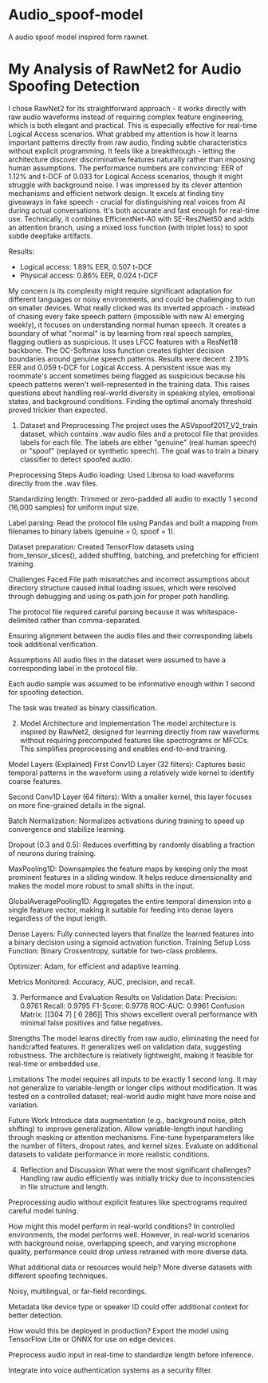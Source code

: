 # Audio_spoof-model
A audio spoof model inspired form rawnet.
# My Analysis of RawNet2 for Audio Spoofing Detection

I chose RawNet2 for its straightforward approach - it works directly with raw audio waveforms instead of requiring complex feature engineering, which is both elegant and practical. This is especially effective for real-time Logical Access scenarios.
What grabbed my attention is how it learns important patterns directly from raw audio, finding subtle characteristics without explicit programming. It feels like a breakthrough - letting the architecture discover discriminative features naturally rather than imposing human assumptions.
The performance numbers are convincing: EER of 1.12% and t-DCF of 0.033 for Logical Access scenarios, though it might struggle with background noise.
I was impressed by its clever attention mechanisms and efficient network design. It excels at finding tiny giveaways in fake speech - crucial for distinguishing real voices from AI during actual conversations. It's both accurate and fast enough for real-time use.
Technically, it combines EfficientNet-A0 with SE-Res2Net50 and adds an attention branch, using a mixed loss function (with triplet loss) to spot subtle deepfake artifacts.

Results:
- Logical access: 1.89% EER, 0.507 t-DCF
- Physical access: 0.86% EER, 0.024 t-DCF

My concern is its complexity might require significant adaptation for different languages or noisy environments, and could be challenging to run on smaller devices.
What really clicked was its inverted approach - instead of chasing every fake speech pattern (impossible with new AI emerging weekly), it focuses on understanding normal human speech. It creates a boundary of what "normal" is by learning from real speech samples, flagging outliers as suspicious.
It uses LFCC features with a ResNet18 backbone. The OC-Softmax loss function creates tighter decision boundaries around genuine speech patterns. Results were decent: 2.19% EER and 0.059 t-DCF for Logical Access.
A persistent issue was my roommate's accent sometimes being flagged as suspicious because his speech patterns weren't well-represented in the training data. This raises questions about handling real-world diversity in speaking styles, emotional states, and background conditions. Finding the optimal anomaly threshold proved trickier than expected.


1. Dataset and Preprocessing
The project uses the ASVspoof2017_V2_train dataset, which contains .wav audio files and a protocol file that provides labels for each file. The labels are either "genuine" (real human speech) or "spoof" (replayed or synthetic speech). The goal was to train a binary classifier to detect spoofed audio.

Preprocessing Steps
Audio loading: Used Librosa to load waveforms directly from the .wav files.

Standardizing length: Trimmed or zero-padded all audio to exactly 1 second (16,000 samples) for uniform input size.

Label parsing: Read the protocol file using Pandas and built a mapping from filenames to binary labels (genuine = 0, spoof = 1).

Dataset preparation: Created TensorFlow datasets using from_tensor_slices(), added shuffling, batching, and prefetching for efficient training.

Challenges Faced
File path mismatches and incorrect assumptions about directory structure caused initial loading issues, which were resolved through debugging and using os.path.join for proper path handling.

The protocol file required careful parsing because it was whitespace-delimited rather than comma-separated.

Ensuring alignment between the audio files and their corresponding labels took additional verification.

Assumptions
All audio files in the dataset were assumed to have a corresponding label in the protocol file.

Each audio sample was assumed to be informative enough within 1 second for spoofing detection.

The task was treated as binary classification.

2. Model Architecture and Implementation
The model architecture is inspired by RawNet2, designed for learning directly from raw waveforms without requiring precomputed features like spectrograms or MFCCs. This simplifies preprocessing and enables end-to-end training.

Model Layers (Explained)
First Conv1D Layer (32 filters): Captures basic temporal patterns in the waveform using a relatively wide kernel to identify coarse features.

Second Conv1D Layer (64 filters): With a smaller kernel, this layer focuses on more fine-grained details in the signal.

Batch Normalization: Normalizes activations during training to speed up convergence and stabilize learning.

Dropout (0.3 and 0.5): Reduces overfitting by randomly disabling a fraction of neurons during training.

MaxPooling1D: Downsamples the feature maps by keeping only the most prominent features in a sliding window. It helps reduce dimensionality and makes the model more robust to small shifts in the input.

GlobalAveragePooling1D: Aggregates the entire temporal dimension into a single feature vector, making it suitable for feeding into dense layers regardless of the input length.

Dense Layers: Fully connected layers that finalize the learned features into a binary decision using a sigmoid activation function.
Training Setup
Loss Function: Binary Crossentropy, suitable for two-class problems.

Optimizer: Adam, for efficient and adaptive learning.

Metrics Monitored: Accuracy, AUC, precision, and recall.

3. Performance and Evaluation
Results on Validation Data:
Precision: 0.9761
Recall: 0.9795
F1-Score: 0.9778
ROC-AUC: 0.9961
Confusion Matrix:
[[304   7]
 [  6 286]]
This shows excellent overall performance with minimal false positives and false negatives.

Strengths
The model learns directly from raw audio, eliminating the need for handcrafted features.
It generalizes well on validation data, suggesting robustness.
The architecture is relatively lightweight, making it feasible for real-time or embedded use.

Limitations
The model requires all inputs to be exactly 1 second long. It may not generalize to variable-length or longer clips without modification.
It was tested on a controlled dataset; real-world audio might have more noise and variation.

Future Work
Introduce data augmentation (e.g., background noise, pitch shifting) to improve generalization.
Allow variable-length input handling through masking or attention mechanisms.
Fine-tune hyperparameters like the number of filters, dropout rates, and kernel sizes.
Evaluate on additional datasets to validate performance in more realistic conditions.

4. Reflection and Discussion
What were the most significant challenges?
Handling raw audio efficiently was initially tricky due to inconsistencies in file structure and length.

Preprocessing audio without explicit features like spectrograms required careful model tuning.

How might this model perform in real-world conditions?
In controlled environments, the model performs well. However, in real-world scenarios with background noise, overlapping speech, and varying microphone quality, performance could drop unless retrained with more diverse data.

What additional data or resources would help?
More diverse datasets with different spoofing techniques.

Noisy, multilingual, or far-field recordings.

Metadata like device type or speaker ID could offer additional context for better detection.

How would this be deployed in production?
Export the model using TensorFlow Lite or ONNX for use on edge devices.

Preprocess audio input in real-time to standardize length before inference.

Integrate into voice authentication systems as a security filter.
